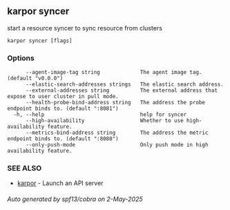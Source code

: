## karpor syncer

start a resource syncer to sync resource from clusters

```
karpor syncer [flags]
```

### Options

```
      --agent-image-tag string             The agent image tag. (default "v0.0.0")
      --elastic-search-addresses strings   The elastic search address.
      --external-addresses string          The external address that expose to user cluster in pull mode.
      --health-probe-bind-address string   The address the probe endpoint binds to. (default ":8081")
  -h, --help                               help for syncer
      --high-availability                  Whether to use high-availability feature.
      --metrics-bind-address string        The address the metric endpoint binds to. (default ":8080")
      --only-push-mode                     Only push mode in high availability feature.
```

### SEE ALSO

* [karpor](karpor.md)	 - Launch an API server

###### Auto generated by spf13/cobra on 2-May-2025

